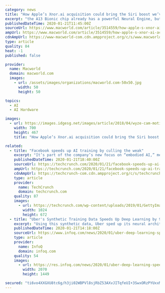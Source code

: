 ```yaml
---
category: news
title: "How Apple’s Xnor.ai acquisition could bring the Siri boost we’ve been waiting for"
excerpt: "the A13 Bionic chip already has a powerful Neural Engine, but Edge Ai could bring it to the next level. But Xnor.ai’s Edge AI engine could be the thing that brings everything together. It’s unlikely that we’ll see any fruits from Apple’s purchase in the iPhone 12 or even the iPhone 13, but Apple’s incredible silicon advancements ..."
publishedDateTime: 2020-01-21T11:45:00Z
sourceUrl: https://www.macworld.com/article/3514559/how-apple-s-xnor-ai-acquisition-could-bring-the-siri-boost-we-ve-been-waiting-for.html
ampUrl: https://www.macworld.com/article/3514559/how-apple-s-xnor-ai-acquisition-could-bring-the-siri-boost-we-ve-been-waiting-for.amp.html
cdnAmpUrl: https://www-macworld-com.cdn.ampproject.org/c/s/www.macworld.com/article/3514559/how-apple-s-xnor-ai-acquisition-could-bring-the-siri-boost-we-ve-been-waiting-for.amp.html
type: article
quality: 84
heat: -1
published: false

provider:
  name: Macworld
  domain: macworld.com
  images:
    - url: /assets/images/organizations/macworld.com-50x50.jpg
      width: 50
      height: 50

topics:
  - AI
  - AI Hardware

images:
  - url: https://images.idgesg.net/images/article/2018/04/wyze-cam-motion-tracking-100755563-large.jpg
    width: 700
    height: 467
    title: "How Apple’s Xnor.ai acquisition could bring the Siri boost we’ve been waiting for"

related:
  - title: "Facebook speeds up AI training by culling the weak"
    excerpt: "It’s part of the company’s new focus on “embodied AI,” meaning machine learning systems that interact intelligently with their surroundings. That could mean lots of things — responding to a voice command using conversational context, for instance, but also more subtle things like a robot knowing it has entered the wrong room of a house."
    publishedDateTime: 2020-01-21T18:40:00Z
    sourceUrl: https://techcrunch.com/2020/01/21/facebook-speeds-up-ai-training-by-culling-the-weak/
    ampUrl: https://techcrunch.com/2020/01/21/facebook-speeds-up-ai-training-by-culling-the-weak/amp/
    cdnAmpUrl: https://techcrunch-com.cdn.ampproject.org/c/s/techcrunch.com/2020/01/21/facebook-speeds-up-ai-training-by-culling-the-weak/amp/
    type: article
    provider:
      name: TechCrunch
      domain: techcrunch.com
    quality: 87
    images:
      - url: https://techcrunch.com/wp-content/uploads/2019/01/GettyImages-950523108.jpg?w=1024
        width: 1024
        height: 672
  - title: "Uber's Synthetic Training Data Speeds Up Deep Learning by 9x"
    excerpt: "Using this synthetic data, Uber sped up its neural architecture search (NAS) deep-learning optimization process by 9x. In a paper published on arXiv, the team described the system and a series of experiments. GTN is motivated by the problem of neural architecture search (NAS), which trains many different deep-learning model structures and ..."
    publishedDateTime: 2020-01-21T14:18:00Z
    sourceUrl: https://www.infoq.com/news/2020/01/uber-deep-learning-speedup/
    type: article
    provider:
      name: InfoQ
      domain: infoq.com
    quality: 54
    images:
      - url: https://res.infoq.com/news/2020/01/uber-deep-learning-speedup/en/headerimage/uber-deep-learning-speedup-1579445542843.jpg
        width: 2070
        height: 1449

secured: "ti6vo4XXGXU8tc6g/h3ji02WBPVl8sjRbZ53AXvJITqfeUI+3SwxORzPYUxxMypkExVmpqIffEiZr3kvalUTj8Z6YChmfpgMY8XHz38/DeH9bvwRUzi7zMN1owPgSFWNvBojWDLJGRxcF4tn/TyA0VbdRjqEqHqqTTk9jj7tQy0TIl53aPyn8Fv8UZxD0L6ouhBKBZmMlCNsqO0jLA3QgB9REiaDs85jL/o2+ijfyCfije76OAmmccSz2ftQBrszCUKZmwnhx2SDw7fY64EHpeGYhDQ5wh0wo7eZ+WdfEQ8=;zx2bSr8HQTgaz1rv2xMgkA=="
---
```


